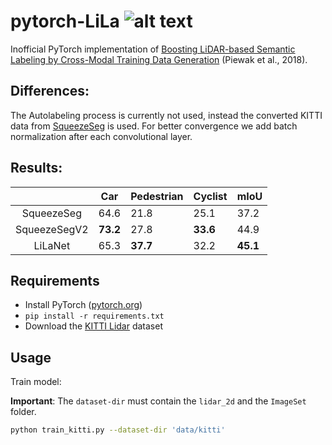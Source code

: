 # pytorch-LiLa ![alt text](https://img.shields.io/badge/contributions-welcome-brightgreen.svg?style=flat)

Inofficial PyTorch implementation of [Boosting LiDAR-based Semantic Labeling by Cross-Modal Training Data Generation](https://arxiv.org/abs/1804.09915) (Piewak et al., 2018).

## Differences:

The Autolabeling process is currently not used, instead the converted KITTI data from [SqueezeSeg](https://github.com/BichenWuUCB/SqueezeSeg) is used.
For better convergence we add batch normalization after each convolutional layer.

## Results:

|              | Car      | Pedestrian | Cyclist  | mIoU     |
|:------------:|----------|------------|----------|----------|
| SqueezeSeg   |   64.6   |    21.8    |   25.1   |   37.2   |
| SqueezeSegV2 | **73.2** |    27.8    | **33.6** |   44.9   |
| LiLaNet      |   65.3   |  **37.7**  |   32.2   | **45.1** |

## Requirements

- Install PyTorch ([pytorch.org](http://pytorch.org))
- `pip install -r requirements.txt`
- Download the [KITTI Lidar](https://www.dropbox.com/s/pnzgcitvppmwfuf/lidar_2d.tgz) dataset

## Usage

Train model:

**Important**: The ```dataset-dir``` must contain the ```lidar_2d``` and the ```ImageSet``` folder.

```bash
python train_kitti.py --dataset-dir 'data/kitti'
```
